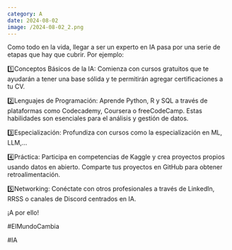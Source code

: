 ```yaml
--- 
category: A 
date: 2024-08-02 
image: /2024-08-02_2.png 
--- 
```


Como todo en la vida, llegar a ser un experto en IA pasa por una serie de etapas que hay que cubrir. Por ejemplo:

1️⃣Conceptos Básicos de la IA: Comienza con cursos gratuitos que te ayudarán a tener una base sólida y te permitirán agregar certificaciones a tu CV.

2️⃣Lenguajes de Programación: Aprende Python, R y SQL a través de plataformas como Codecademy, Coursera o freeCodeCamp. Estas habilidades son esenciales para el análisis y gestión de datos.

3️⃣Especialización: Profundiza con cursos como la especialización en ML, LLM,...

4️⃣Práctica: Participa en competencias de Kaggle y crea proyectos propios usando datos en abierto. Comparte tus proyectos en GitHub para obtener retroalimentación.

5️⃣Networking: Conéctate con otros profesionales a través de LinkedIn, RRSS o canales de Discord centrados en IA.

¡A por ello!

#ElMundoCambia

#IA